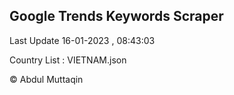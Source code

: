 

## Google Trends Keywords Scraper 
 
Last Update 16-01-2023 , 08:43:03

Country List :
VIETNAM.json



© Abdul Muttaqin 
